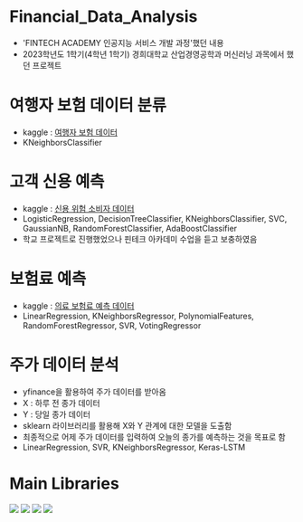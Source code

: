 # Financial_Data_Analysis
- 'FINTECH ACADEMY 인공지능 서비스 개발 과정'했던 내용
- 2023학년도 1학기(4학년 1학기) 경희대학교 산업경영공학과 머신러닝 과목에서 했던 프로젝트

# 여행자 보험 데이터 분류
- kaggle : <a href='https://www.kaggle.com/datasets/mhdzahier/travel-insurance'>여행자 보험 데이터</a>
- KNeighborsClassifier

# 고객 신용 예측
- kaggle : <a href='https://www.kaggle.com/datasets/ppb00x/credit-risk-customers'>신용 위험 소비자 데이터</a>
- LogisticRegression, DecisionTreeClassifier, KNeighborsClassifier, SVC, GaussianNB, RandomForestClassifier, AdaBoostClassifier
- 학교 프로젝트로 진행했었으나 핀테크 아카데미 수업을 듣고 보충하였음

# 보험료 예측
- kaggle : <a href='https://www.kaggle.com/datasets/harishkumardatalab/medical-insurance-price-prediction'>의료 보험료 예측 데이터</a>
- LinearRegression, KNeighborsRegressor, PolynomialFeatures, RandomForestRegressor, SVR, VotingRegressor

# 주가 데이터 분석
- yfinance을 활용하여 주가 데이터를 받아옴
- X : 하루 전 종가 데이터
- Y : 당일 종가 데이터
- sklearn 라이브러리를 활용해 X와 Y 관계에 대한 모델을 도출함
- 최종적으로 어제 주가 데이터를 입력하여 오늘의 종가를 예측하는 것을 목표로 함
- LinearRegression, SVR, KNeighborsRegressor, Keras-LSTM

# Main Libraries
<img src="https://img.shields.io/badge/numpy-013243?style=flat-square&logo=numpy&logoColor=white"/> <img src="https://img.shields.io/badge/pandas-150458?style=flat-square&logo=pandas&logoColor=white"/> <img src="https://img.shields.io/badge/scikitlearn-F7931E?style=flat-square&logo=scikitlearn&logoColor=white"/> <img src="https://img.shields.io/badge/keras-D00000?style=flat-square&logo=keras&logoColor=white"/>

